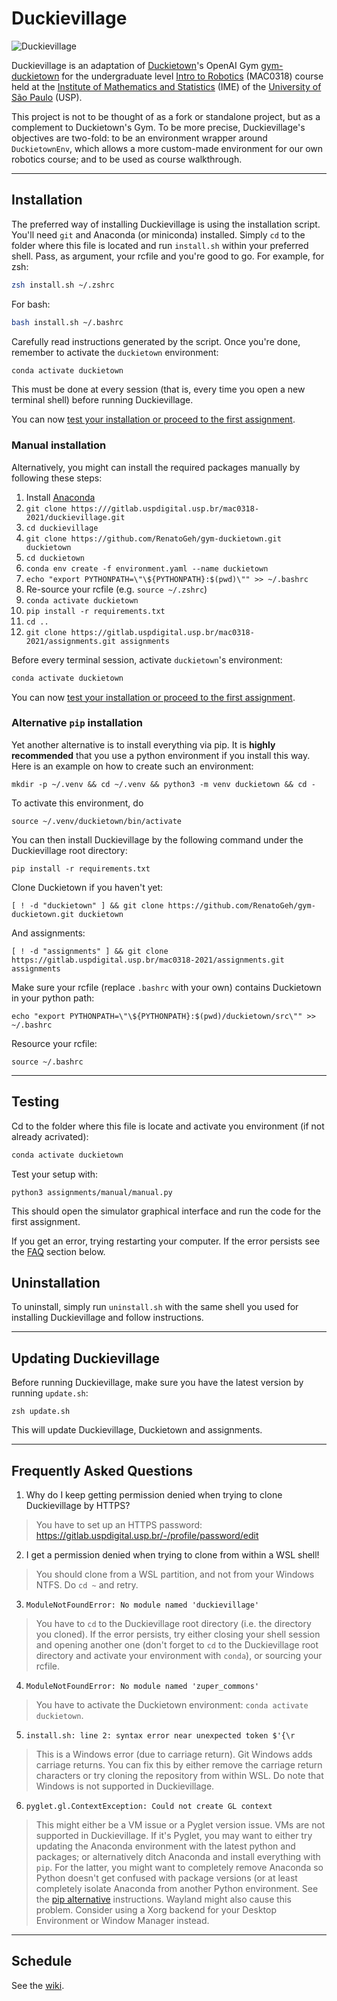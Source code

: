# Duckievillage

![Duckievillage](https://raw.githubusercontent.com/RenatoGeh/duckievillage/master/duckieusp.png)

Duckievillage is an adaptation of [Duckietown](https://duckietown.org)'s OpenAI Gym
[gym-duckietown](https://github.com/duckietown/gym-duckietown) for the undergraduate level [Intro
to Robotics](https://uspdigital.usp.br/jupiterweb/obterDisciplina?sgldis=MAC0318&nomdis=) (MAC0318)
course held at the [Institute of Mathematics and Statistics](http://www.ime.usp.br/) (IME) of the
[University of São Paulo](https://www5.usp.br/#english) (USP).

This project is not to be thought of as a fork or standalone project, but as a complement to
Duckietown's Gym. To be more precise, Duckievillage's objectives are two-fold: to be an environment
wrapper around `DuckietownEnv`, which allows a more custom-made environment for our own robotics
course; and to be used as course walkthrough.

---

## Installation

The preferred way of installing Duckievillage is using the installation script. You'll need `git`
and Anaconda (or miniconda) installed. Simply `cd` to the folder where this file is located and run `install.sh` within your preferred shell. 
Pass, as argument, your rcfile and you're good to go. For example, for zsh:

```bash
zsh install.sh ~/.zshrc
```

For bash:

```bash
bash install.sh ~/.bashrc
```

Carefully read instructions generated by the script. Once you're done, remember to activate the `duckietown` environment:

```bash
conda activate duckietown
```

This must be done at every session (that is, every time you open a new terminal shell) before running Duckievillage.

You can now [test your installation or proceed to the first assignment](#testing).


### Manual installation

Alternatively, you might can install the required packages manually by following these steps:

1. Install [Anaconda](https://www.anaconda.com/distribution/)
2. `git clone https:///gitlab.uspdigital.usp.br/mac0318-2021/duckievillage.git`
3. `cd duckievillage`
4. `git clone https://github.com/RenatoGeh/gym-duckietown.git duckietown`
5. `cd duckietown`
6. `conda env create -f environment.yaml --name duckietown`
7. `echo "export PYTHONPATH=\"\${PYTHONPATH}:$(pwd)\"" >> ~/.bashrc`
8. Re-source your rcfile (e.g. `source ~/.zshrc`)
9. `conda activate duckietown`
10. `pip install -r requirements.txt`
11. `cd ..`
12. `git clone https://gitlab.uspdigital.usp.br/mac0318-2021/assignments.git assignments`

Before every terminal session, activate `duckietown`'s environment:

```bash
conda activate duckietown
```

You can now [test your installation or proceed to the first assignment](#testing).


### Alternative `pip` installation

Yet another alternative is to install everything via pip. It is **highly recommended** that you use a
python environment if you install this way. Here is an example on how to create such an environment:

`mkdir -p ~/.venv && cd ~/.venv && python3 -m venv duckietown && cd -`

To activate this environment, do

`source ~/.venv/duckietown/bin/activate`

You can then install Duckievillage by the following command under the Duckievillage root directory:

`pip install -r requirements.txt`

Clone Duckietown if you haven't yet:

`[ ! -d "duckietown" ] && git clone https://github.com/RenatoGeh/gym-duckietown.git duckietown`

And assignments:

`[ ! -d "assignments" ] && git clone https://gitlab.uspdigital.usp.br/mac0318-2021/assignments.git assignments`

Make sure your rcfile (replace `.bashrc` with your own) contains Duckietown in your python path:

`echo "export PYTHONPATH=\"\${PYTHONPATH}:$(pwd)/duckietown/src\"" >> ~/.bashrc`


Resource your rcfile:

`source ~/.bashrc`

--- 

## Testing

Cd to the folder where this file is locate and activate you environment (if not already acrivated):

```bash
conda activate duckietown
```

Test your setup with:

```
python3 assignments/manual/manual.py
```

This should open the simulator graphical interface and run the code for the first assignment.

If you get an error, trying restarting your computer. If the error persists see the [FAQ](#frequently-asked-questions) section below.

## Uninstallation

To uninstall, simply run `uninstall.sh` with the same shell you used for installing Duckievillage
and follow instructions.

---

## Updating Duckievillage

Before running Duckievillage, make sure you have the latest version by running `update.sh`:

```
zsh update.sh
```

This will update Duckievillage, Duckietown and assignments.

---

## Frequently Asked Questions

1. Why do I keep getting permission denied when trying to clone Duckievillage by HTTPS?

> You have to set up an HTTPS password: https://gitlab.uspdigital.usp.br/-/profile/password/edit

2. I get a permission denied when trying to clone from within a WSL shell!

> You should clone from a WSL partition, and not from your Windows NTFS. Do `cd ~` and retry.

3. `ModuleNotFoundError: No module named 'duckievillage'`

> You have to `cd` to the Duckievillage root directory (i.e. the directory you cloned). If the
> error persists, try either closing your shell session and opening another one (don't forget to
> `cd` to the Duckievillage root directory and activate your environment with `conda`), or sourcing
> your rcfile.

4. `ModuleNotFoundError: No module named 'zuper_commons'`

> You have to activate the Duckietown environment: `conda activate duckietown`.

5. `install.sh: line 2: syntax error near unexpected token $'{\r`

> This is a Windows error (due to carriage return). Git Windows adds carriage returns. You can fix this by 
> either remove the carriage return characters or try cloning the repository from within WSL. Do note that 
> Windows is not supported in Duckievillage.

6. `pyglet.gl.ContextException: Could not create GL context`

> This might either be a VM issue or a Pyglet version issue. VMs are not supported in
> Duckievillage. If it's Pyglet, you may want to either try updating the Anaconda environment with
> the latest python and packages; or alternatively ditch Anaconda and install everything with
> `pip`. For the latter, you might want to completely remove Anaconda so Python doesn't get
> confused with package versions (or at least completely isolate Anaconda from another Python
> environment. See the [pip alternative](#alternative-pip-installation) instructions. Wayland might
> also cause this problem. Consider using a Xorg backend for your Desktop Environment or Window
> Manager instead.

---

## Schedule

See the [wiki](https://gitlab.uspdigital.usp.br/groups/mac0318-2021/-/wikis/Vis%C3%A3o-geral).
